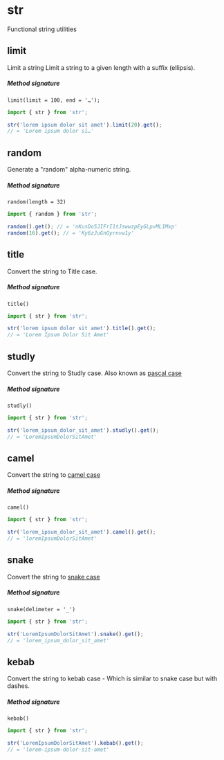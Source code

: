 # str
Functional string utilities


## limit
Limit a string Limit a string to a given length with a suffix (ellipsis).

##### Method signature
`limit(limit = 100, end = '…');`

```js
import { str } from 'str';

str('lorem ipsum dolor sit amet').limit(20).get();
// = 'Lorem ipsum dolor si…'
```

## random
Generate a "random" alpha-numeric string.

##### Method signature
`random(length = 32)`

```js
import { random } from 'str';

random().get(); // = 'nKusDo5JIFrI1tJswwzpEyGLpvML1Mxp'
random(16).get(); // = 'Ky6zJuGnGyrnvw1y'
```

## title
Convert the string to Title case.

##### Method signature
`title()`

```js
import { str } from 'str';

str('lorem ipsum dolor sit amet').title().get();
// = 'Lorem Ipsum Dolor Sit Amet'
```

## studly
Convert the string to Studly case.
Also known as [pascal case](https://en.wikipedia.org/wiki/PascalCase)

##### Method signature
`studly()`

```js
import { str } from 'str';

str('lorem_ipsum_dolor_sit_amet').studly().get();
// = 'LoremIpsumDolorSitAmet'
```

## camel
Convert the string to [camel case](https://en.wikipedia.org/wiki/Camel_case)

##### Method signature
`camel()`

```js
import { str } from 'str';

str('lorem_ipsum_dolor_sit_amet').camel().get();
// = 'loremIpsumDolorSitAmet'
```

## snake
Convert the string to [snake case](https://en.wikipedia.org/wiki/Snake_case)

##### Method signature
`snake(delimeter = '_')`

```js
import { str } from 'str';

str('LoremIpsumDolorSitAmet').snake().get();
// = 'lorem_ipsum_dolor_sit_amet'
```

## kebab
Convert the string to kebab case - Which is similar to snake case but with dashes.

##### Method signature
`kebab()`

```js
import { str } from 'str';

str('LoremIpsumDolorSitAmet').kebab().get();
// = 'lorem-ipsum-dolor-sit-amet'
```
